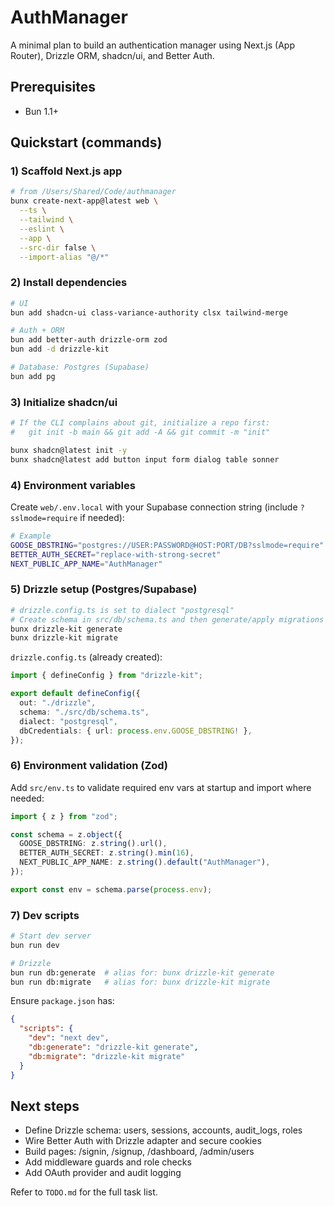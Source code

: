 # AuthManager

A minimal plan to build an authentication manager using Next.js (App Router), Drizzle ORM, shadcn/ui, and Better Auth.

## Prerequisites

- Bun 1.1+

## Quickstart (commands)

### 1) Scaffold Next.js app

```bash
# from /Users/Shared/Code/authmanager
bunx create-next-app@latest web \
  --ts \
  --tailwind \
  --eslint \
  --app \
  --src-dir false \
  --import-alias "@/*"
```

### 2) Install dependencies

```bash
# UI
bun add shadcn-ui class-variance-authority clsx tailwind-merge

# Auth + ORM
bun add better-auth drizzle-orm zod
bun add -d drizzle-kit

# Database: Postgres (Supabase)
bun add pg
```

### 3) Initialize shadcn/ui

```bash
# If the CLI complains about git, initialize a repo first:
#   git init -b main && git add -A && git commit -m "init"

bunx shadcn@latest init -y
bunx shadcn@latest add button input form dialog table sonner
```

### 4) Environment variables

Create `web/.env.local` with your Supabase connection string (include `?sslmode=require` if needed):

```bash
# Example
GOOSE_DBSTRING="postgres://USER:PASSWORD@HOST:PORT/DB?sslmode=require"
BETTER_AUTH_SECRET="replace-with-strong-secret"
NEXT_PUBLIC_APP_NAME="AuthManager"
```

### 5) Drizzle setup (Postgres/Supabase)

```bash
# drizzle.config.ts is set to dialect "postgresql"
# Create schema in src/db/schema.ts and then generate/apply migrations
bunx drizzle-kit generate
bunx drizzle-kit migrate
```

`drizzle.config.ts` (already created):

```ts
import { defineConfig } from "drizzle-kit";

export default defineConfig({
  out: "./drizzle",
  schema: "./src/db/schema.ts",
  dialect: "postgresql",
  dbCredentials: { url: process.env.GOOSE_DBSTRING! },
});
```

### 6) Environment validation (Zod)

Add `src/env.ts` to validate required env vars at startup and import where needed:

```ts
import { z } from "zod";

const schema = z.object({
  GOOSE_DBSTRING: z.string().url(),
  BETTER_AUTH_SECRET: z.string().min(16),
  NEXT_PUBLIC_APP_NAME: z.string().default("AuthManager"),
});

export const env = schema.parse(process.env);
```

### 7) Dev scripts

```bash
# Start dev server
bun run dev

# Drizzle
bun run db:generate  # alias for: bunx drizzle-kit generate
bun run db:migrate   # alias for: bunx drizzle-kit migrate
```

Ensure `package.json` has:

```json
{
  "scripts": {
    "dev": "next dev",
    "db:generate": "drizzle-kit generate",
    "db:migrate": "drizzle-kit migrate"
  }
}
```

## Next steps

- Define Drizzle schema: users, sessions, accounts, audit_logs, roles
- Wire Better Auth with Drizzle adapter and secure cookies
- Build pages: /signin, /signup, /dashboard, /admin/users
- Add middleware guards and role checks
- Add OAuth provider and audit logging

Refer to `TODO.md` for the full task list.
